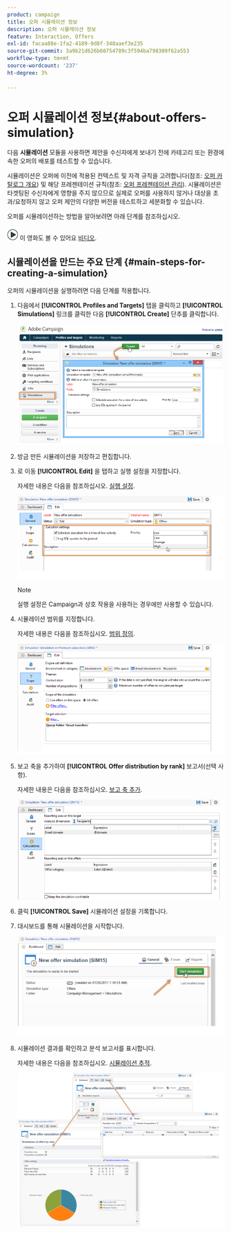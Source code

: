 ```yaml
---
product: campaign
title: 오퍼 시뮬레이션 정보
description: 오퍼 시뮬레이션 정보
feature: Interaction, Offers
exl-id: facaa88e-1fa2-4189-9d8f-348aaef3e235
source-git-commit: 3a9b21d626b60754789c3f594ba798309f62a553
workflow-type: tm+mt
source-wordcount: '237'
ht-degree: 3%

---
```


# 오퍼 시뮬레이션 정보{#about-offers-simulation}



다음 **시뮬레이션** 모듈을 사용하면 제안을 수신자에게 보내기 전에 카테고리 또는 환경에 속한 오퍼의 배포를 테스트할 수 있습니다.

시뮬레이션은 오퍼에 이전에 적용된 컨텍스트 및 자격 규칙을 고려합니다(참조: [오퍼 카탈로그 개요](../../interaction/using/offer-catalog-overview.md)) 및 해당 프레젠테이션 규칙(참조: [오퍼 프레젠테이션 관리](../../interaction/using/managing-offer-presentation.md)). 시뮬레이션은 타겟팅된 수신자에게 영향을 주지 않으므로 실제로 오퍼를 사용하지 않거나 대상을 초과/요청하지 않고 오퍼 제안의 다양한 버전을 테스트하고 세분화할 수 있습니다.

오퍼를 시뮬레이션하는 방법을 알아보려면 아래 단계를 참조하십시오.

![](assets/do-not-localize/how-to-video.png) 이 영화도 볼 수 있어요 [비디오](https://helpx.adobe.com/campaign/classic/how-to/simulate-offer-in-acv6.html?playlist=/ccx/v1/collection/product/campaign/classic/segment/digital-marketers/explevel/intermediate/applaunch/introduction/collection.ccx.js&amp;ref=helpx.adobe.com).

## 시뮬레이션을 만드는 주요 단계 {#main-steps-for-creating-a-simulation}

오퍼의 시뮬레이션을 실행하려면 다음 단계를 적용합니다.

1. 다음에서 **[!UICONTROL Profiles and Targets]** 탭을 클릭하고 **[!UICONTROL Simulations]** 링크를 클릭한 다음 **[!UICONTROL Create]** 단추를 클릭합니다.

   ![](assets/offer_simulation_001.png)

1. 방금 만든 시뮬레이션을 저장하고 편집합니다.
1. 로 이동 **[!UICONTROL Edit]** 을 탭하고 실행 설정을 지정합니다.

   자세한 내용은 다음을 참조하십시오. [실행 설정](../../interaction/using/execution-settings.md).

   ![](assets/offer_simulation_003.png)

   >[!NOTE]
   >
   >실행 설정은 Campaign과 상호 작용을 사용하는 경우에만 사용할 수 있습니다.

1. 시뮬레이션 범위를 지정합니다.

   자세한 내용은 다음을 참조하십시오. [범위 정의](../../interaction/using/simulation-scope.md#definition-of-the-scope).

   ![](assets/offer_simulation_004.png)

1. 보고 축을 추가하여 **[!UICONTROL Offer distribution by rank]** 보고서(선택 사항).

   자세한 내용은 다음을 참조하십시오. [보고 축 추가](../../interaction/using/simulation-scope.md#adding-reporting-axes).

   ![](assets/offer_simulation_005.png)

1. 클릭 **[!UICONTROL Save]** 시뮬레이션 설정을 기록합니다.
1. 대시보드를 통해 시뮬레이션을 시작합니다.

   ![](assets/offer_simulation_006.png)

1. 시뮬레이션 결과를 확인하고 분석 보고서를 표시합니다.

   자세한 내용은 다음을 참조하십시오. [시뮬레이션 추적](../../interaction/using/simulation-tracking.md).

   ![](assets/offer_simulation_007.png)
